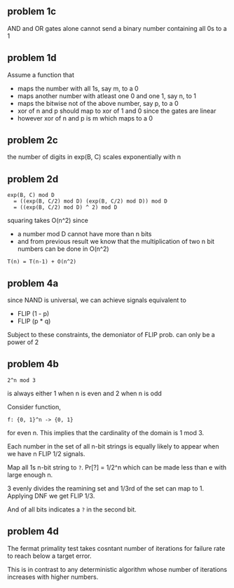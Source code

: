 ## problem 1c

AND and OR gates alone cannot send a binary number containing all 0s to a 1

## problem 1d

Assume a function that
- maps the number with all 1s, say m, to a 0
- maps another number with atleast one 0 and one 1, say n, to 1
- maps the bitwise not of the above number, say p, to a 0
- xor of n and p should map to xor of 1 and 0 since the gates are linear
- however xor of n and p is m which maps to a 0

## problem 2c

the number of digits in exp(B, C) scales exponentially with n

## problem 2d

```
exp(B, C) mod D
  = ((exp(B, C/2) mod D) (exp(B, C/2) mod D)) mod D
  = ((exp(B, C/2) mod D) ^ 2) mod D

```

squaring takes O(n^2) since
- a number mod D cannot have more than n bits
- and from previous result we know that the multiplication of two n bit numbers can be done in O(n^2)

```
T(n) = T(n-1) + O(n^2)
```

## problem 4a

since NAND is universal, we can achieve signals equivalent to
- FLIP (1 - p)
- FLIP (p * q)

Subject to these constraints, the demoniator of FLIP prob. can only be a power of 2

## problem 4b

```
2^n mod 3
```

is always either 1 when n is even and 2 when n is odd

Consider function,

```
f: {0, 1}^n -> {0, 1}
```

for even n. This implies that the cardinality of the domain is 1 mod 3.

Each number in the set of all n-bit strings is equally likely to appear when we have n FLIP 1/2 signals.

Map all 1s n-bit string to `?`. Pr[?] = 1/2^n which can be made less than e with large enough n. 

3 evenly divides the reamining set and 1/3rd of the set can map to 1. Applying DNF we get FLIP 1/3.

And of all bits indicates a `?` in the second bit.

## problem 4d

The fermat primality test takes cosntant number of iterations for failure rate to reach below a target error.

This is in contrast to any deterministic algorithm whose number of iterations increases with higher numbers.


